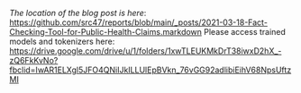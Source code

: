 _The location of the blog post is here_: https://github.com/src47/reports/blob/main/_posts/2021-03-18-Fact-Checking-Tool-for-Public-Health-Claims.markdown
Please access trained models and tokenizers here: https://drive.google.com/drive/u/1/folders/1xwTLEUKMkDrT38iwxD2hX_-zQ6FkKvNo?fbclid=IwAR1ELXgl5JFO4QNiIJkILLUlEpBVkn_76vGG92adlibiEihV68NpsUftzMI
